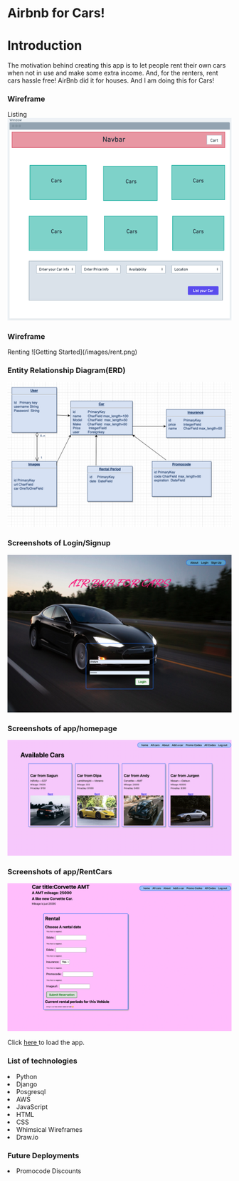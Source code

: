 

<h1>Airbnb for Cars!</h1>

<h1> Introduction</h1>
The motivation behind creating this app is to let people rent their own cars when not in use and make some extra income. And, for the renters, rent cars hassle free!
AirBnb did it for houses. And I am doing this for Cars!

<h3>Wireframe</h3>

Listing 
![Getting Started](/images/list.png)

<h3>Wireframe</h3>
Renting
![Getting Started](/images/rent.png)


<h3>Entity Relationship Diagram(ERD)</h3>


![Getting Started](/images/ERD.png)

<h3>Screenshots of Login/Signup</h3>

 ![Getting Started](/images/homecars.png)

<h3>Screenshots of app/homepage</h3>

 ![Getting Started](/images/rentindex.png)

<h3>Screenshots of app/RentCars</h3>

 ![Getting Started](/images/rentcars.png)


 Click <a href="https://rentorlistcars.herokuapp.com/">here </a> to load the app.

<h3>List of technologies</h3>

<li>Python</li>
<li>Django</li>
<li>Posgresql</li>
<li>AWS</li>
<li>JavaScript</li>
<li> HTML</li>
<li>CSS </li>
<li> Whimsical Wireframes</li>
<li> Draw.io</li>



<h3>Future Deployments</h3>



<li>Promocode Discounts</li>




